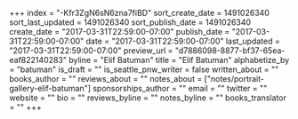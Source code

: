 +++
index = "-Kfr3ZgN6sN6zna7fiBD"
sort_create_date = 1491026340
sort_last_updated = 1491026340
sort_publish_date = 1491026340
create_date = "2017-03-31T22:59:00-07:00"
publish_date = "2017-03-31T22:59:00-07:00"
date = "2017-03-31T22:59:00-07:00"
last_updated = "2017-03-31T22:59:00-07:00"
preview_url = "d7886098-8877-bf37-65ea-eaf822140283"
byline = "Elif Batuman"
title = "Elif Batuman"
alphabetize_by = "batuman"
is_draft = ""
is_seattle_pnw_writer = false
written_about = ""
books_author = ""
reviews_about = ""
notes_about = ["notes/portrait-gallery-elif-batuman"]
sponsorships_author = ""
email = ""
twitter = ""
website = ""
bio = ""
reviews_byline = ""
notes_byline = ""
books_translator = ""
+++
